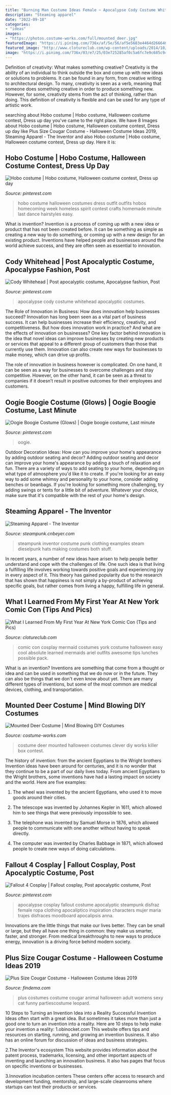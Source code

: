 ```yaml
---
title: "Burning Man Costume Ideas Female ~ Apocalypse Cody Costume Whitehead Apocalyptic Costumes"
description: "Steaming apparel"
date: "2022-09-18"
categories:
- "ideas"
images:
- "https://photos.costume-works.com/full/mounted_deer.jpg"
featuredImage: "https://i.pinimg.com/736x/af/5e/56/af5e5683e4464d266640eae6b7edba37--pictures-of.jpg"
featured_image: "http://www.clotureclub.com/wp-content/uploads/2014/10/1937cu6olk7z6jpg.jpg"
image: "https://i.pinimg.com/736x/03/e7/25/03e725285af0c5a6fc7e9c685c942577--hobo-costume-fun-ideas.jpg"
---
```



Definition of creativity: What makes something creative?
Creativity is the ability of an individual to think outside the box and come up with new ideas or solutions to problems. It can be found in any form, from creative writing to architectural design. To many, creativity is seen as a verb, meaning that someone does something creative in order to produce something new. However, for some, creativity stems from the act of thinking, rather than doing. This definition of creativity is flexible and can be used for any type of artistic work.

	

		
searching about Hobo costume | Hobo costume, Halloween costume contest, Dress up day you've came to the right place. We have 8 Images about Hobo costume | Hobo costume, Halloween costume contest, Dress up day like Plus Size Cougar Costume - Halloween Costume Ideas 2019, Steaming Apparel - The Inventor and also Hobo costume | Hobo costume, Halloween costume contest, Dress up day. Here it is:
		
    
## Hobo Costume | Hobo Costume, Halloween Costume Contest, Dress Up Day

<img loading=lazy src="https://i.pinimg.com/736x/03/e7/25/03e725285af0c5a6fc7e9c685c942577--hobo-costume-fun-ideas.jpg" onerror="this.onerror=null;this.src='https://tse3.mm.bing.net/th?id=OIP.DQz7LpLzUT5OvTBJqwyO3wHaJ4&amp;pid=15.1';" alt="Hobo costume | Hobo costume, Halloween costume contest, Dress up day">

_Source: pinterest.com_

>hobo costume halloween costumes dress outfit outfits hobos homecoming week homeless spirit contest crafts homemade minute last dance hairstyles easy. 

	

What is invention?
Invention is a process of coming up with a new idea or product that has not been created before. It can be something as simple as creating a new way to do something, or coming up with a new design for an existing product. Inventions have helped people and businesses around the world achieve success, and they are often seen as essential to innovation.

    
## Cody Whitehead | Post Apocalyptic Costume, Apocalypse Fashion, Post

<img loading=lazy src="https://i.pinimg.com/736x/cb/d9/4a/cbd94aa388f240d10c9d299cd528b279--post-apocalypse.jpg" onerror="this.onerror=null;this.src='https://tse4.mm.bing.net/th?id=OIP.hT2GDdpUnejjmYpnL85lIQDhEs&amp;pid=15.1';" alt="Cody Whitehead | Post apocalyptic costume, Apocalypse fashion, Post">

_Source: pinterest.com_

>apocalypse cody costume whitehead apocalyptic costumes. 

	

The Role of Innovation in Business: How does innovation help businesses succeed?
Innovation has long been seen as a vital part of business success. It can help businesses increase their efficiency, creativity, and competitiveness. But how does innovation work in practice? And what are the effects of innovation on businesses?
One key factor behind innovation is the idea that novel ideas can improve businesses by creating new products or services that appeal to a different group of customers than those that currently use them. Innovation can also create new ways for businesses to make money, which can drive up profits.

The role of innovation in business however is complicated. On one hand, it can be seen as a way for businesses to overcome challenges and stay competitive. However, on the other hand, it can be seen as a threat to companies if it doesn’t result in positive outcomes for their employees and customers.

    
## Oogie Boogie Costume (Glows) | Oogie Boogie Costume, Last Minute

<img loading=lazy src="https://i.pinimg.com/736x/af/5e/56/af5e5683e4464d266640eae6b7edba37--pictures-of.jpg" onerror="this.onerror=null;this.src='https://tse3.mm.bing.net/th?id=OIP.yD57VYP5by8pRgsbvj_HwwHaNK&amp;pid=15.1';" alt="Oogie Boogie Costume (Glows) | Oogie boogie costume, Last minute">

_Source: pinterest.com_

>oogie. 

	

Outdoor Decoration Ideas: How can you improve your home's appearance by adding outdoor seating and decor?
Adding outdoor seating and decor can improve your home's appearance by adding a touch of relaxation and fun. There are a variety of ways to add seating to your home, depending on what type of atmosphere you'd like it to create. If you're looking for an easy way to add some whimsy and personality to your home, consider adding benches or beanbags. If you're looking for something more challenging, try adding swings or tents for a little bit of adventure. Whatever your choice, make sure that it's compatible with the rest of your home's design.

    
## Steaming Apparel - The Inventor

<img loading=lazy src="http://steampunk.cnbeyer.com/Making-Stuff/making-images/bigger/inventor.jpg" onerror="this.onerror=null;this.src='https://tse1.mm.bing.net/th?id=OIP.yNL8Orfru_sZ5QWmP2djHgHaKS&amp;pid=15.1';" alt="Steaming Apparel - The Inventor">

_Source: steampunk.cnbeyer.com_

>steampunk inventor costume punk clothing examples steam dieselpunk hats making costumes both stuff. 

	

In recent years, a number of new ideas have arisen to help people better understand and cope with the challenges of life. One such idea is that living a fulfilling life involves working towards positive goals and experiencing joy in every aspect of it. This theory has gained popularity due to the research that has shown that happiness is not simply a by-product of achieving specific goals, but rather comes from living a happy, fulfilling life in general.

    
## What I Learned From My First Year At New York Comic Con (Tips And Pics)

<img loading=lazy src="http://www.clotureclub.com/wp-content/uploads/2014/10/1937cu6olk7z6jpg.jpg" onerror="this.onerror=null;this.src='https://tse4.mm.bing.net/th?id=OIP.QcCNWwMU5X1PnntOX83lMgHaJ4&amp;pid=15.1';" alt="What I Learned From My First Year At New York Comic Con (Tips and Pics)">

_Source: clotureclub.com_

>comic con cosplay mermaid costumes york costume halloween easy cool absolute learned mermaids ariel outfits awesome tips lunches possible pack. 

	

What is an invention?
Inventions are something that come from a thought or idea and can be used in something that we do now or in the future. They can also be things that we don't even know about yet. There are many different types of inventions, but some of the most common are medical devices, clothing, and transportation.

    
## Mounted Deer Costume | Mind Blowing DIY Costumes

<img loading=lazy src="https://photos.costume-works.com/full/mounted_deer.jpg" onerror="this.onerror=null;this.src='https://tse2.mm.bing.net/th?id=OIP.CwRjmg4sbxmOs0byuVPd2gHaJ3&amp;pid=15.1';" alt="Mounted Deer Costume | Mind Blowing DIY Costumes">

_Source: costume-works.com_

>costume deer mounted halloween costumes clever diy works killer box contest. 

	

The history of invention: from the ancient Egyptians to the Wright brothers
Invention ideas have been around for centuries, and it is no wonder that they continue to be a part of our daily lives today. From ancient Egyptians to the Wright brothers, some inventions have had a lasting impact on society and the world. Here are five examples:
1) The wheel was invented by the ancient Egyptians, who used it to move goods around their cities.

2) The telescope was invented by Johannes Kepler in 1611, which allowed him to see things that were previously impossible to see.

3) The telephone was invented by Samuel Morse in 1876, which allowed people to communicate with one another without having to speak directly.

4) The computer was invented by Charles Babbage in 1871, which allowed people to create new ways of doing calculations.

    
## Fallout 4 Cosplay | Fallout Cosplay, Post Apocalyptic Costume, Post

<img loading=lazy src="https://i.pinimg.com/736x/af/d6/8e/afd68e5f537a61faf65a1ffd6b8dd130.jpg" onerror="this.onerror=null;this.src='https://tse2.mm.bing.net/th?id=OIP.LBnaRntkM7Bb1P3Bn3iuRwHaLM&amp;pid=15.1';" alt="Fallout 4 Cosplay | Fallout cosplay, Post apocalyptic costume, Post">

_Source: pinterest.com_

>apocalypse cosplay fallout costume apocalyptic steampunk disfraz female ropa clothing apocalíptico inspiration characters mujer maria trajes disfraces moodboard apocalipsis anna. 

	

Innovations are the little things that make our lives better. They can be small or large, but they all have one thing in common: they make us smarter, faster, and stronger. From medical breakthroughs to new ways to produce energy, innovation is a driving force behind modern society.

    
## Plus Size Cougar Costume - Halloween Costume Ideas 2019

<img loading=lazy src="http://findema.com/wp-content/uploads/2014/10/halloween_20143211.jpg" onerror="this.onerror=null;this.src='https://tse3.mm.bing.net/th?id=OIP.K2uLdj95y1vlLmdGXsXFhAHaKl&amp;pid=15.1';" alt="Plus Size Cougar Costume - Halloween Costume Ideas 2019">

_Source: findema.com_

>plus costumes costume cougar animal halloween adult womens sexy cat funny partiescostume leopard. 

	

10 Steps to Turning an Invention Idea into a Reality
Successful Invention Ideas often start with a great idea. But sometimes it takes more than just a good one to turn an invention into a reality. Here are 10 steps to help make your invention a reality:
1.obinocket.com This website offers tips and resources on starting, running, and growing an invention business. It also has an online forum for discussion of ideas and business strategies.

2.The Inventor's ecosystem This website provides information about the patent process, trademarks, licensing, and other important aspects of inventing and launching an innovation business. It also has pages that focus on specific inventions or businesses.

3.Innovation incubation centers These centers offer access to research and development funding, mentorship, and large-scale cleanrooms where startups can test their products or services.

